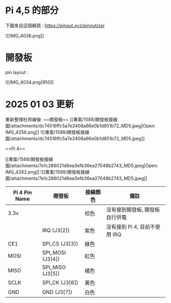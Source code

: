 # Pi 4,5 的部分

 下圖來自這個網頁 :
https://pinout.xyz/pinout/spi

![[IMG_4036.png]]

# 開發板
pin layout :

![[IMG_4034.png|950]]

# 2025 01 03 更新
重新整理杜邦線後:
==開發板==
[[專案/1588/開發板接線圖/attachments/dc74516ffc5a7e2408a66e0b1d851b72_MD5.jpeg|Open: IMG_4256.png]]
![[專案/1588/開發板接線圖/attachments/dc74516ffc5a7e2408a66e0b1d851b72_MD5.jpeg]]

==Pi 4==

[[專案/1588/開發板接線圖/attachments/7e1c286021d6ea3efb36ea27048b2743_MD5.jpeg|Open: IMG_4262.png]]
![[專案/1588/開發板接線圖/attachments/7e1c286021d6ea3efb36ea27048b2743_MD5.jpeg]]


| Pi 4 Pin Name | 開發板              | 接線顏色 | 備註                   |
| ------------- | ---------------- | ---- | -------------------- |
| 3.3v          |                  | 棕色   | 沒有接到開發板, 開發板自行供電     |
|               | IRQ (J3[2])      | 紫色   | 沒有接到 Pi 4, 目前不使用 IRQ |
| CE1           | SPI_CS  (J3[3])  | 綠色   |                      |
| MOSI          | SPI_MOSI (J3[4]) | 紅色   |                      |
| MISO          | SPI_MISO (J3[5]) | 橘色   |                      |
| SCLK          | SPI_CK (J3[6])   | 黃色   |                      |
| GND           | GND (J3[7])      | 白色   |                      |

